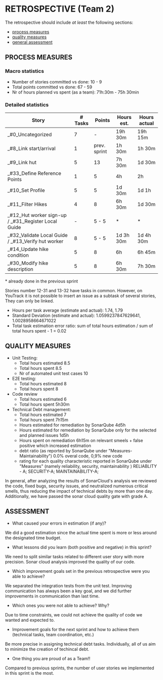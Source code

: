 RETROSPECTIVE (Team 2)
=====================================

The retrospective should include _at least_ the following
sections:

- [process measures](#process-measures)
- [quality measures](#quality-measures)
- [general assessment](#assessment)

## PROCESS MEASURES 

### Macro statistics

- Number of stories committed vs done: 10 - 9
- Total points committed vs done: 67 - 59 
- Nr of hours planned vs spent (as a team): 71h:30m - 75h 30min

### Detailed statistics

| Story  | # Tasks | Points | Hours est. | Hours actual |
|--------|---------|--------|------------|--------------|
| _#0_Uncategorized              |  7       |    -   |      19h 30m      |       19h 15m       |
| _#8_Link start/arrival   | 1         |   prev. sprint    |    1h 30m        |    1h 30m          |
| _#9_Link hut      |   5      |  13      |  7h 30m          |   1d 30m           |
| _#33_Define Reference Points    |     1    |   5     |   4h         |  2h            |
| _#10_Set Profile      |  5       |    5    |  1d 30m          | 1d 1h             |
| _#11_Filter Hikes      |  4       |    8    |    6h 30m        |      1d 30m        |
| _#12_Hut worker sign-up / _#31_Register Local Guide      |   -     |   5 - 5    |   *     |  *          |
| _#32_Validate Local Guide / _#13_Verify hut worker      | 8        |  5 - 5     |     1d 3h 30m       | 1d 4h 30m             |
| _#14_Update hike condition     |  5       |  8      | 6h          | 6h 45m             |
| _#30_Modify hike description      |    5     |  8      |  6h 30m  |  7h 30m       |

\* already done in the previous sprint

Stories number 12-31 and 13-32 have tasks in common. However, on YouTrack it is not possible to insert an issue as a subtask of several stories, They can only be linked.


- Hours per task average (estimate and actual): 1.74, 1.79
- Standard Deviation (estimate and actual):  1.0599237847629641, 1.0028958664671022
- Total task estimation error ratio: sum of total hours estimation / sum of total hours spent - 1 = 0.02

  
## QUALITY MEASURES 

- Unit Testing:
  - Total hours estimated 8.5
  - Total hours spent 8.5
  - Nr of automated unit test cases 10
- E2E testing:
  - Total hours estimated 8
  - Total hours spent 8
- Code review 
  - Total hours estimated 6
  - Total hours spent 5h30m
- Technical Debt management:
  - Total hours estimated 7
  - Total hours spent 7h15m
  - Hours estimated for remediation by SonarQube 4d5h 
  - Hours estimated for remediation by SonarQube only for the selected and planned issues 1d5h
  - Hours spent on remediation 6h15m on relevant smeels + false positive which increased estimation
  - debt ratio (as reported by SonarQube under "Measures-Maintainability") 0.0% overal code,  0,9% new code
  - rating for each quality characteristic reported in SonarQube under "Measures" (namely reliability, security, maintainability ) 
  RELIABLITY - A; SECURITY-A; MAINTAINABILITY-A;
  

In general, after analyzing the results of SonarCloud's analysis we reviewed the code, fixed bugs, security issues, and neutralized numerous critical smells, thus reducing the impact of technical debts by more than one day.
Additionally, we have passed the sonar cloud quality gate with grade A.


## ASSESSMENT

- What caused your errors in estimation (if any)?

 We did a good estimation since the actual time spent is more or less around the designated time budget.

- What lessons did you learn (both positive and negative) in this sprint?

 We need to split similar tasks related to different user story with more precision. Sonar cloud analysis improved the quality of our code. 

- Which improvement goals set in the previous retrospective were you able to achieve? 

 We separated the integration tests from the unit test. Improving communication has always been a key goal, and we did further improvements in communication than last time.

- Which ones you were not able to achieve? Why?

 Due to time constraints, we could not achieve the quality of code we wanted and expected to. 

- Improvement goals for the next sprint and how to achieve them (technical tasks, team coordination, etc.)

 Be more precise in assigning technical debt tasks. Individually, all of us aim to minimize the creation of techincal debt.  

- One thing you are proud of as a Team!!

 Compared to previous sprints, the number of user stories we implemented in this sprint is the most.
